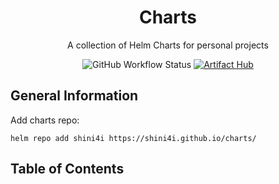 <div align="center">

# Charts
A collection of Helm Charts for personal projects

![GitHub Workflow Status](https://img.shields.io/github/workflow/status/shini4i/charts/Release%20Charts)
[![Artifact Hub](https://img.shields.io/endpoint?url=https://artifacthub.io/badge/repository/shini4i)](https://artifacthub.io/packages/search?repo=shini4i)

</div>

## General Information
Add charts repo:
```
helm repo add shini4i https://shini4i.github.io/charts/
```

## Table of Contents
<!-- table_start -->
<!-- table_end -->
